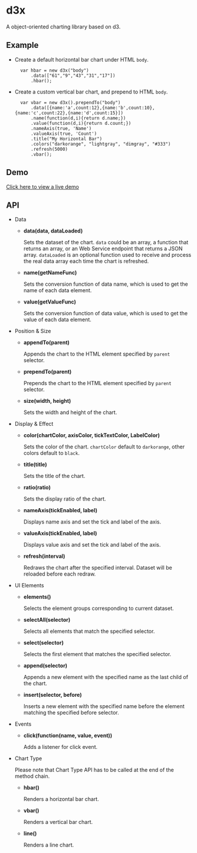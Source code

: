 d3x
===

A object-oriented charting library based on d3.

Example
-------
- Create a default horizontal bar chart under HTML `body`.

        var hbar = new d3x("body")
            .data(["61","9","43","31","17"])
            .hbar();

- Create a custom vertical bar chart, and prepend to HTML `body`. 

        var vbar = new d3x().prependTo("body")
            .data([{name:'a',count:12},{name:'b',count:10},{name:'c',count:22},{name:'d',count:15}])
            .name(function(d,i){return d.name;})
            .value(function(d,i){return d.count;})
            .nameAxis(true, 'Name')
            .valueAxis(true, 'Count')
            .title("My Horizontal Bar")
            .colors("darkorange", "lightgray", "dimgray", "#333")
            .refresh(5000)
            .vbar();
            
Demo
-----
[Click here to view a live demo](http://lyroyce.github.io/d3x/)

API
-----
- Data

    - **data(data, dataLoaded)**

        Sets the dataset of the chart. `data` could be an array, a function that returns an array, or an Web Service endpoint that returns a JSON array. `dataLoaded` is an optional function used to receive and process the real data array each time the chart is refreshed.

    - **name(getNameFunc)**

        Sets the conversion function of data name, which is used to get the name of each data element.

    - **value(getValueFunc)**

        Sets the conversion function of data value, which is used to get the value of each data element.

- Position & Size

    - **appendTo(parent)**
        
        Appends the chart to the HTML element specified by `parent` selector.

    - **prependTo(parent)**

        Prepends the chart to the HTML element specified by `parent` selector.

    - **size(width, height)**

        Sets the width and height of the chart.

- Display & Effect

    - **color(chartColor, axisColor, tickTextColor, LabelColor)**
    
        Sets the color of the chart. `chartColor` default to `darkorange`, other colors default to `black`.

    - **title(title)**

        Sets the title of the chart.
        
    - **ratio(ratio)**

        Sets the display ratio of the chart.
        
    - **nameAxis(tickEnabled, label)**

        Displays name axis and set the tick and label of the axis.
        
    - **valueAxis(tickEnabled, label)**

        Displays value axis and set the tick and label of the axis.
        
    - **refresh(interval)**

        Redraws the chart after the specified interval. Dataset will be reloaded before each redraw.
        
- UI Elements

    - **elements()**
        
        Selects the element groups corresponding to current dataset.
        
    - **selectAll(selector)**
        
        Selects all elements that match the specified selector.
        
    - **select(selector)**
    
        Selects the first element that matches the specified selector.
        
    - **append(selector)**
    
        Appends a new element with the specified name as the last child of the chart.
    
    - **insert(selector, before)**
    
        Inserts a new element with the specified name before the element matching the specified before selector.
        
- Events

    - **click(function(name, value, event))**
    
        Adds a listener for click event.
   
- Chart Type     
    
    Please note that Chart Type API has to be called at the end of the method chain.

    - **hbar()**
        
        Renders a horizontal bar chart.
        
    - **vbar()**
    
        Renders a vertical bar chart.
        
    - **line()**
    
        Renders a line chart.
        
